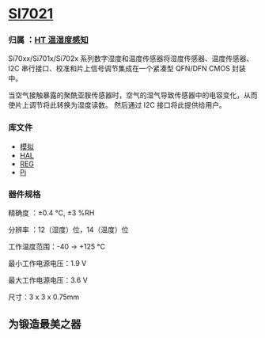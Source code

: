 ﻿# [SI7021](https://github.com/Qitas/sensors) 

### 归属 ：[HT 温湿度感知](https://github.com/Qitas/sensors)


Si70xx/Si701x/Si702x 系列数字湿度和温度传感器将湿度传感器、温度传感器、I2C 串行接口、校准和片上信号调节集成在一个紧凑型 QFN/DFN CMOS 封装中。

当空气接触暴露的聚酰亚胺传感器时，空气的湿气导致传感器中的电容变化，从而使片上调节将此转换为湿度读数。 然后通过 I2C 接口将此提供给用户。

### 库文件

* [模拟](soft/)
* [HAL](HAL/)
* [REG](REG/)
* [Pi](Pi/)

### 器件规格

精确度 ：±0.4 °C, ±3 %RH

分辨率 ：12（湿度）位，14（温度）位

工作温度范围：-40 → +125 °C

最小工作电源电压：1.9 V

最大工作电源电压：3.6 V

尺寸：3 x 3 x 0.75mm


## 为锻造最美之器

